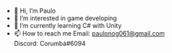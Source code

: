 - 👋 Hi, I’m Paulo
- 👀 I’m interested in game developing
- 🌱 I’m currently learning C# with Unity
- 📫 How to reach me 
      Email: paulonog061@gmail.com<br>
      Discord: Corumbá#6094

<!---
pnn99/pnn99 is a ✨ special ✨ repository because its `README.md` (this file) appears on your GitHub profile.
You can click the Preview link to take a look at your changes.
--->
